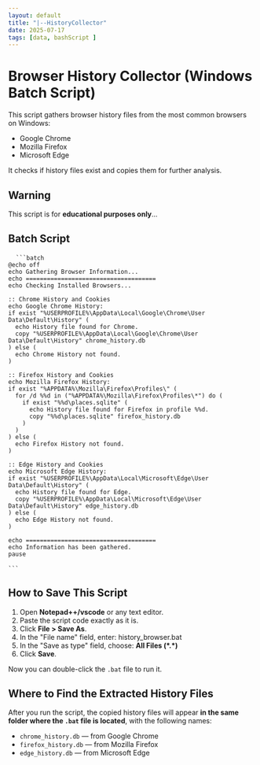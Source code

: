 ```yaml
---
layout: default
title: "|--HistoryCollector"
date: 2025-07-17
tags: [data, bashScript ]
---
```


# Browser History Collector (Windows Batch Script)

This script gathers browser history files from the most common browsers on Windows:

- Google Chrome  
- Mozilla Firefox  
- Microsoft Edge

It checks if history files exist and copies them for further analysis.


## Warning

This script is for **educational purposes only**...


## Batch Script

<pre> <code> ```batch
@echo off
echo Gathering Browser Information...
echo =====================================
echo Checking Installed Browsers...

:: Chrome History and Cookies
echo Google Chrome History:
if exist "%USERPROFILE%\AppData\Local\Google\Chrome\User Data\Default\History" (
  echo History file found for Chrome.
  copy "%USERPROFILE%\AppData\Local\Google\Chrome\User Data\Default\History" chrome_history.db
) else (
  echo Chrome History not found.
)

:: Firefox History and Cookies
echo Mozilla Firefox History:
if exist "%APPDATA%\Mozilla\Firefox\Profiles\" (
  for /d %%d in ("%APPDATA%\Mozilla\Firefox\Profiles\*") do (
    if exist "%%d\places.sqlite" (
      echo History file found for Firefox in profile %%d.
      copy "%%d\places.sqlite" firefox_history.db
    )
  )
) else (
  echo Firefox History not found.
)

:: Edge History and Cookies
echo Microsoft Edge History:
if exist "%USERPROFILE%\AppData\Local\Microsoft\Edge\User Data\Default\History" (
  echo History file found for Edge.
  copy "%USERPROFILE%\AppData\Local\Microsoft\Edge\User Data\Default\History" edge_history.db
) else (
  echo Edge History not found.
)

echo =====================================
echo Information has been gathered.
pause

``` </code> </pre>

## How to Save This Script

1. Open **Notepad++/vscode** or any text editor.
2. Paste the script code exactly as it is.
3. Click **File > Save As**.
4. In the "File name" field, enter: history_browser.bat
5. In the "Save as type" field, choose:  **All Files (\*.\*)**
6. Click **Save**.

Now you can double-click the `.bat` file to run it.

## Where to Find the Extracted History Files

After you run the script, the copied history files will appear **in the same folder where the `.bat` file is located**, with the following names:

- `chrome_history.db` — from Google Chrome
- `firefox_history.db` — from Mozilla Firefox
- `edge_history.db` — from Microsoft Edge

